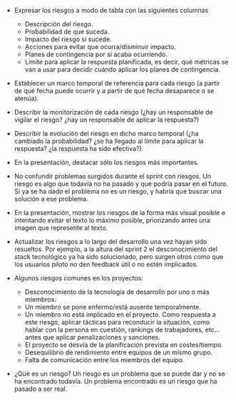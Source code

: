 - Expresar los riesgos a modo de tabla con las siguientes columnas
    - Descripción del riesgo.
    - Probabilidad de que suceda.
    - Impacto del riesgo si sucede.
    - Acciones para evitar que ocurra/disminuir impacto.
    - Planes de contingencia por si acaba ocurriendo.
    - Límite para aplicar la respuesta planificada, es decir, qué métricas se van a usar para decidir cuándo aplicar los planes de contingencia.
- Establecer un marco temporal de referencia para cada riesgo (a partir de qué fecha puede ocurrir y a partir de qué fecha desaparece o se atenúa).
- Describir la monitorización de cada riesgo (¿hay un responsable de vigilar el riesgo? ¿hay un responsable de aplicar la respuesta?)
- Describir la evolución del riesgo en dicho marco temporal (¿ha cambiado la probabilidad? ¿se ha llegado al límite para aplicar la respuesta? ¿la respuesta ha sido efectiva?).
- En la presentación, destacar sólo los riesgos más importantes.
- No confundir problemas surgidos durante el sprint con riesgos. Un riesgo es algo que todavía no ha pasado y que podría pasar en el futuro. Si ya se ha dado el problema no es un riesgo, y habría que buscar una solución a ese problema.
- En la presentación, mostrar los riesgos de la forma más visual posible e intentando evitar el texto lo máximo posible, priorizando antes una imagen que represente al texto.
- Actualizar los riesgos a lo largo del desarrollo una vez hayan sido resueltos. Por ejemplo, a la altura del sprint 2 el desconocimiento del stack tecnológico ya ha sido solucionado, pero surgen otros como que los usuarios piloto no den feedback útil o no estén implicados.


- Algunos riesgos comunes en los proyectos: 
    - Desconocimiento de la tecnología de desarrollo por uno o más miembros.
    - Un miembro se pone enfermo/está ausente temporalmente.
    - Un miembro no está implicado en el proyecto. Como respuesta a este riesgo, aplicar tácticas para reconducir la situación, como hablar con la persona en cuestión, rankings de trabajadores, etc… antes que aplicar penalizaciones y sanciones.
    - El proyecto se desvía de la planificación prevista en costes/tiempo.
    - Desequilibrio de rendimiento entre equipos de un mismo grupo.
    - Falta de comunicación entre los miembros del equipo.

- ¿Qué es un riesgo? Un riesgo es un problema que se puede dar y no se ha encontrado todavía. Un problema encontrado es un riesgo que ha pasado a ser real.

